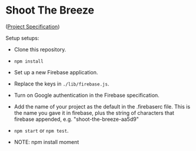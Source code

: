 # Shoot The Breeze

([Project Specification](http://frontend.turing.io/projects/shoot-the-breeze))

Setup setups:

- Clone this repository.
- `npm install`
- Set up a new Firebase application.
- Replace the keys in `./lib/firebase.js`.
- Turn on Google authentication in the Firebase specification.
- Add the name of your project as the default in the .firebaserc file. This is the name you gave it in firebase, plus the string of characters that firebase appended, e.g. "shoot-the-breeze-aa5d9"
- `npm start` or `npm test`.


- NOTE: npm install moment 
